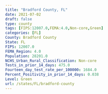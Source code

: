 ```yaml
---
title: "Bradford County, FL"
date: 2021-07-02
draft: false
type: county
tags: [FIPS:12007.0,FEMA:4.0,Non-core,Green]
categories: [FL]
County: Bradford County
State: FL
FIPS: 12007.0
FEMA_Region: 4.0
Population: 28201.0
NCHS_Urban_Rural_Classification: Non-core
Tests_in_prior_14_days: 475.0
Fourteen_day_test_rate_per_100000: 1684.0
Percent_Positivity_in_prior_14_days: 0.038
Level: Green
url: /states/FL/bradford-county
---
```



